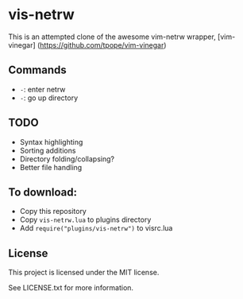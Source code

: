 # vis-netrw

This is an attempted clone of the awesome vim-netrw wrapper, [vim-vinegar]
(https://github.com/tpope/vim-vinegar)

## Commands

* `-`: enter netrw
* `-`: go up directory

## TODO

* Syntax highlighting
* Sorting additions
* Directory folding/collapsing?
* Better file handling

## To download:

* Copy this repository
* Copy `vis-netrw.lua` to plugins directory
* Add `require("plugins/vis-netrw")` to visrc.lua

## License

This project is licensed under the MIT license.

See LICENSE.txt for more information.
